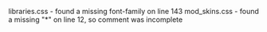 libraries.css - found a missing font-family on line 143
mod_skins.css - found a missing "*" on line 12, so comment was incomplete
